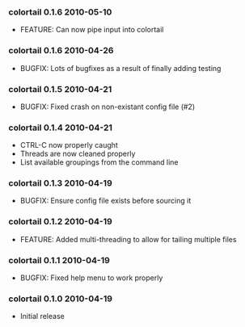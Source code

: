 ### colortail 0.1.6 2010-05-10

 * FEATURE: Can now pipe input into colortail

### colortail 0.1.6 2010-04-26

 * BUGFIX: Lots of bugfixes as a result of finally adding testing

### colortail 0.1.5 2010-04-21

 * BUGFIX: Fixed crash on non-existant config file (#2)

### colortail 0.1.4 2010-04-21

 * CTRL-C now properly caught
 * Threads are now cleaned properly
 * List available groupings from the command line

### colortail 0.1.3 2010-04-19

 * BUGFIX: Ensure config file exists before sourcing it

### colortail 0.1.2 2010-04-19

 * FEATURE: Added multi-threading to allow for tailing multiple files

### colortail 0.1.1 2010-04-19

 * BUGFIX: Fixed help menu to work properly

### colortail 0.1.0 2010-04-19

 * Initial release
